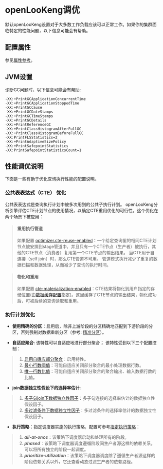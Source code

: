 
# openLooKeng调优

默认openLooKeng设置对于大多数工作负载应该可以正常工作。如果你的集群面临特定的性能问题，以下信息可能会有帮助。

## 配置属性

参见[属性参考](./properties.md)。

## JVM设置

诊断GC问题时，以下信息可能会有帮助:

``` properties
-XX:+PrintGCApplicationConcurrentTime
-XX:+PrintGCApplicationStoppedTime
-XX:+PrintGCCause
-XX:+PrintGCDateStamps
-XX:+PrintGCTimeStamps
-XX:+PrintGCDetails
-XX:+PrintReferenceGC
-XX:+PrintClassHistogramAfterFullGC
-XX:+PrintClassHistogramBeforeFullGC
-XX:PrintFLSStatistics=2
-XX:+PrintAdaptiveSizePolicy
-XX:+PrintSafepointStatistics
-XX:PrintSafepointStatisticsCount=1
```

## 性能调优说明
下面是一些有助于优化查询执行性能的配置说明。 

### 公共表表达式（CTE） 优化
公共表表达式是查询执行计划中被多次用到的公共子执行计划。
openLooKeng分析引擎评估CTE计划节点的使用情况，以确定CTE重用优化的可行性。这个优化在两个场景下被应用： 

> #### 重用执行管道
> 如果配置 [optimizer.cte-reuse-enabled](./properties.md#optimizercte-reuse-enabled)：一个给定查询里的相同CTE计划节点被安排到stage管道中，并且只有一个CTE节点（生产者）被执行，其他的CTE节点（消费者）复用第一个CTE节点的输出结果。
> 当CTE用于自连接（self join）时，那么CTE管道不可用。
> 管道模式执行减少了重复的数据扫描和数据处理，从而减少了查询的执行时间。
 
> #### 物化和重用
> 如果配置 [cte-materialization-enabled](./properties.md#cte-materialization-enabled)：CTE结果将物化到用户指定的存储位置(由[数据缓存配置](./properties.md#hetuexecutiondata-cacheschema-name)指定)。这里缓存了CTE节点的输出结果，物化成功后，可被后续的查询读取和重用。

### 执行计划优化
* **使用精确的分区**：启用后，除非上游阶段的分区精确地匹配到下游阶段的分区，否则强制对数据重新分区（参考: [精准分区](./properties.md#optimizeruse-exact-partitioning)）。
  
* **自适应聚合**: 该特性可以自适应地进行部分聚合； 该特性受到以下三个配置控制：
> 1) [启用自适应部分聚合](./properties.md#adaptive-partial-aggregationenabled)：启用特性。
> 2) [最小行数阈值](./properties.md#adaptive-partial-aggregationmin-rows)：可能自适应关闭部分聚合的最小处理数据行数。
> 3) [唯一行数比值](./properties.md#adaptive-partial-aggregationunique-rows-ratio-threshold)：可能自适应关闭部分聚合的聚合输出、输入数据行数的比值。

* **join数据独立性假设下的选择率估计**:
> 1) [多子句join下数据独立性因子](./properties.md#optimizerjoin-multi-clause-independence-factor)：多子句连接的选择率估计的数据独立性假设因子。
> 2) [多过滤条件下数据独立性因子](./properties.md#optimizerfilter-conjunction-independence-factor)：多过滤条件的选择率估计的数据独立性假设因子。

* **执行策略**：指定调度器实施的执行策略，配置可参考[指定执行策略](./properties.md#queryexecution-policy)：
> 1. _**all-at-once**_：该策略下调度器启动和处理所有的阶段。
> 2. _**phased**_：该策略下调度器调度遵循阶段间生产者源这样的依赖关系，可以将所有独立的阶段一起调度。
> 3. _**prioritize-utilization**_：该策略下调度器调度除了遵循生产者源这样的阶段依赖关系以外，它还查看动态过滤生产者的依赖路径。
